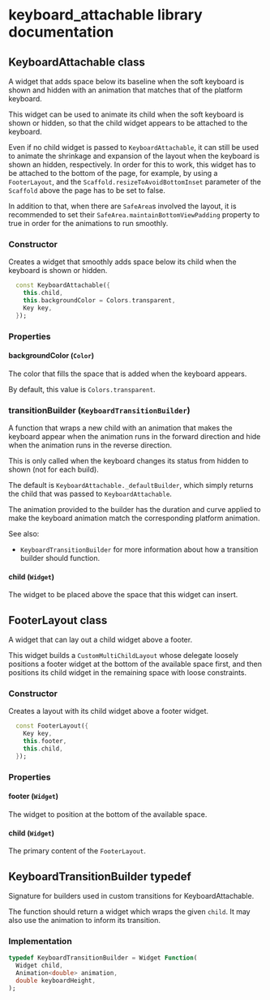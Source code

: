 # keyboard_attachable library documentation

## KeyboardAttachable class

A widget that adds space below its baseline when the soft keyboard is shown
and hidden with an animation that matches that of the platform keyboard.

This widget can be used to animate its child when the soft keyboard is shown
or hidden, so that the child widget appears to be attached to the keyboard.

Even if no child widget is passed to `KeyboardAttachable`, it can still be
used to animate the shrinkage and expansion of the layout when the keyboard
is shown an hidden, respectively. In order for this to work, this widget
has to be attached to the bottom of the page, for example, by using a
`FooterLayout`, and the `Scaffold.resizeToAvoidBottomInset` parameter of
the `Scaffold` above the page has to be set to false.

In addition to that, when there are `SafeArea`s involved the layout, it is
recommended to set their `SafeArea.maintainBottomViewPadding` property to
true in order for the animations to run smoothly.

### Constructor

Creates a widget that smoothly adds space below its child when the
keyboard is shown or hidden.

```dart
  const KeyboardAttachable({
    this.child,
    this.backgroundColor = Colors.transparent,
    Key key,
  });
```

### Properties

#### backgroundColor (`Color`)

The color that fills the space that is added when the keyboard appears.

By default, this value is `Colors.transparent`.

### transitionBuilder (`KeyboardTransitionBuilder`)

A function that wraps a new child with an animation that makes the
keyboard appear when the animation runs in the forward direction and hide
when the animation runs in the reverse direction.

This is only called when the keyboard changes its status from hidden to
shown (not for each build).

The default is `KeyboardAttachable._defaultBuilder`, which simply returns
the child that was passed to `KeyboardAttachable`.

The animation provided to the builder has the duration and curve applied
to make the keyboard animation match the corresponding platform animation.

See also:

* `KeyboardTransitionBuilder` for more information about how a transition
builder should function.

#### child (`Widget`)

The widget to be placed above the space that this widget can insert.

## FooterLayout class

A widget that can lay out a child widget above a footer.

This widget builds a `CustomMultiChildLayout` whose delegate loosely
positions a footer widget at the bottom of the available space first,
and then positions its child widget in the remaining space with loose
constraints.

### Constructor

Creates a layout with its child widget above a footer widget.

```dart
  const FooterLayout({
    Key key,
    this.footer,
    this.child,
  });
```

### Properties

#### footer (`Widget`)

The widget to position at the bottom of the available space.

#### child (`Widget`)

The primary content of the `FooterLayout`.

## KeyboardTransitionBuilder typedef

Signature for builders used in custom transitions for KeyboardAttachable.

The function should return a widget which wraps the given `child`.
It may also use the animation to inform its transition.

### Implementation

```dart
typedef KeyboardTransitionBuilder = Widget Function(
  Widget child,
  Animation<double> animation,
  double keyboardHeight,
);
```
